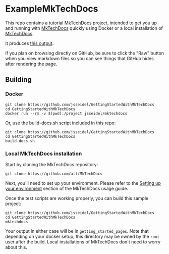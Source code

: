 # ExampleMkTechDocs

This repo contains a tutorial [MkTechDocs](https://github.com/att/MkTechDocs) project, intended to get you up and running with [MkTechDocs](https://github.com/att/MkTechDocs) quickly using Docker or a local installation of [MkTechDocs](https://github.com/att/MkTechDocs).

It produces [this output](https://jsseidel.github.io/GettingStartedWithMkTechDocs/).

If you plan on browsing directly on GitHub, be sure to click the "Raw" button when you view markdown files so you can see things that GitHub hides after rendering the page.

## Building

### Docker

```
git clone https://github.com/jsseidel/GettingStartedWithMkTechDocs
cd GettingStartedWithMkTechDocs
docker run --rm -v $(pwd):/project jsseidel/mktechdocs
```
Or, use the build-docs.sh script included in this repo:

```
git clone https://github.com/jsseidel/GettingStartedWithMkTechDocs
cd GettingStartedWithMkTechDocs
build-docs.sh
```

### Local MkTechDocs installation

Start by cloning the MkTechDocs repository:

```
git clone https://github.com/att/MkTechDocs
```

Next, you'll need to set up your environment. Please refer to the [Setting up
your environment](https://att.github.io/MkTechDocs/#setting-up-your-environment)
section of the MkTechDocs usage guide.

Once the test scripts are working properly, you can build this sample project:

```
git clone https://github.com/jsseidel/GettingStartedWithMkTechDocs
cd GettingStartedWithMkTechDocs
mktechdocs
```

Your output in either case will be in `getting_started_pages`. Note that depending on your docker setup, this directory may be owned by the `root` user after the build. Local installations of MkTechDocs don't need to worry about this.


